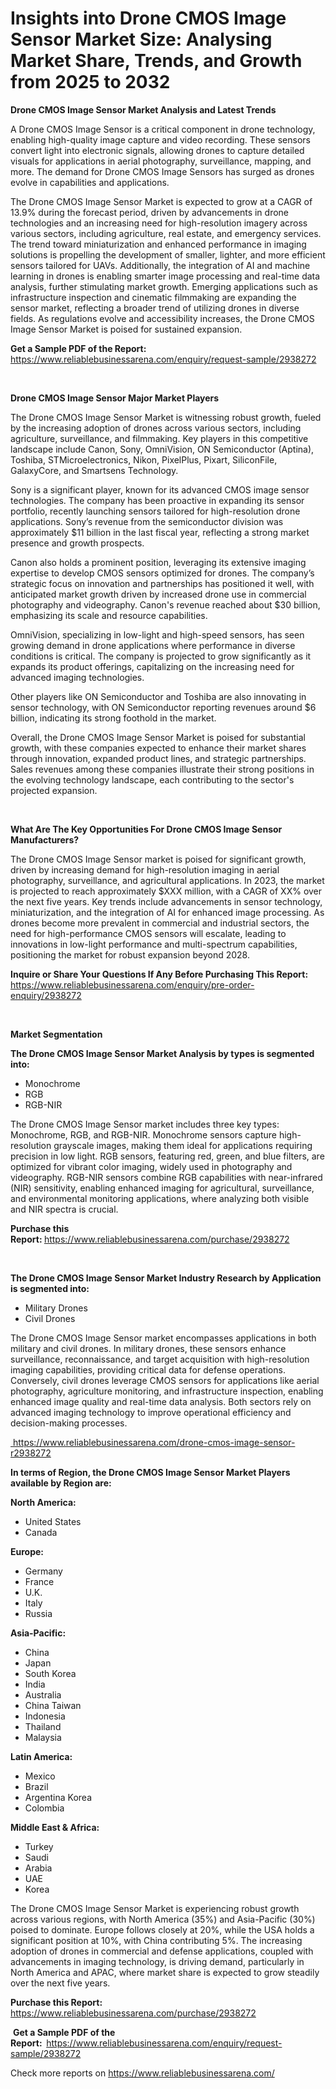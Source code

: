<p><h1>Insights into Drone CMOS Image Sensor Market Size: Analysing Market Share, Trends, and Growth from 2025 to 2032</h1></p><p><strong>Drone CMOS Image Sensor Market Analysis and Latest Trends</strong></p>
<p><p>A Drone CMOS Image Sensor is a critical component in drone technology, enabling high-quality image capture and video recording. These sensors convert light into electronic signals, allowing drones to capture detailed visuals for applications in aerial photography, surveillance, mapping, and more. The demand for Drone CMOS Image Sensors has surged as drones evolve in capabilities and applications.</p><p>The Drone CMOS Image Sensor Market is expected to grow at a CAGR of 13.9% during the forecast period, driven by advancements in drone technologies and an increasing need for high-resolution imagery across various sectors, including agriculture, real estate, and emergency services. The trend toward miniaturization and enhanced performance in imaging solutions is propelling the development of smaller, lighter, and more efficient sensors tailored for UAVs. Additionally, the integration of AI and machine learning in drones is enabling smarter image processing and real-time data analysis, further stimulating market growth. Emerging applications such as infrastructure inspection and cinematic filmmaking are expanding the sensor market, reflecting a broader trend of utilizing drones in diverse fields. As regulations evolve and accessibility increases, the Drone CMOS Image Sensor Market is poised for sustained expansion.</p></p>
<p><strong>Get a Sample PDF of the Report:&nbsp;</strong> <a href="https://www.reliablebusinessarena.com/enquiry/request-sample/2938272?utm_campaign=3534&utm_medium=2&utm_source=Github&utm_content=ia&utm_term=15032025&utm_id=drone-cmos-image-sensor">https://www.reliablebusinessarena.com/enquiry/request-sample/2938272</a></p>
<p>&nbsp;</p>
<p><strong>Drone CMOS Image Sensor Major Market Players</strong></p>
<p><p>The Drone CMOS Image Sensor Market is witnessing robust growth, fueled by the increasing adoption of drones across various sectors, including agriculture, surveillance, and filmmaking. Key players in this competitive landscape include Canon, Sony, OmniVision, ON Semiconductor (Aptina), Toshiba, STMicroelectronics, Nikon, PixelPlus, Pixart, SiliconFile, GalaxyCore, and Smartsens Technology.</p><p>Sony is a significant player, known for its advanced CMOS image sensor technologies. The company has been proactive in expanding its sensor portfolio, recently launching sensors tailored for high-resolution drone applications. Sony’s revenue from the semiconductor division was approximately $11 billion in the last fiscal year, reflecting a strong market presence and growth prospects.</p><p>Canon also holds a prominent position, leveraging its extensive imaging expertise to develop CMOS sensors optimized for drones. The company’s strategic focus on innovation and partnerships has positioned it well, with anticipated market growth driven by increased drone use in commercial photography and videography. Canon's revenue reached about $30 billion, emphasizing its scale and resource capabilities.</p><p>OmniVision, specializing in low-light and high-speed sensors, has seen growing demand in drone applications where performance in diverse conditions is critical. The company is projected to grow significantly as it expands its product offerings, capitalizing on the increasing need for advanced imaging technologies. </p><p>Other players like ON Semiconductor and Toshiba are also innovating in sensor technology, with ON Semiconductor reporting revenues around $6 billion, indicating its strong foothold in the market. </p><p>Overall, the Drone CMOS Image Sensor Market is poised for substantial growth, with these companies expected to enhance their market shares through innovation, expanded product lines, and strategic partnerships. Sales revenues among these companies illustrate their strong positions in the evolving technology landscape, each contributing to the sector's projected expansion.</p></p>
<p>&nbsp;</p>
<p><strong>What Are The Key Opportunities For Drone CMOS Image Sensor Manufacturers?</strong></p>
<p><p>The Drone CMOS Image Sensor market is poised for significant growth, driven by increasing demand for high-resolution imaging in aerial photography, surveillance, and agricultural applications. In 2023, the market is projected to reach approximately $XXX million, with a CAGR of XX% over the next five years. Key trends include advancements in sensor technology, miniaturization, and the integration of AI for enhanced image processing. As drones become more prevalent in commercial and industrial sectors, the need for high-performance CMOS sensors will escalate, leading to innovations in low-light performance and multi-spectrum capabilities, positioning the market for robust expansion beyond 2028.</p></p>
<p><strong>Inquire or Share Your Questions If Any Before Purchasing This Report:</strong> <a href="https://www.reliablebusinessarena.com/enquiry/pre-order-enquiry/2938272?utm_campaign=3534&utm_medium=2&utm_source=Github&utm_content=ia&utm_term=15032025&utm_id=drone-cmos-image-sensor">https://www.reliablebusinessarena.com/enquiry/pre-order-enquiry/2938272</a></p>
<p>&nbsp;</p>
<p><strong>Market Segmentation</strong></p>
<p><strong>The Drone CMOS Image Sensor Market Analysis by types is segmented into:</strong></p>
<p><ul><li>Monochrome</li><li>RGB</li><li>RGB-NIR</li></ul></p>
<p><p>The Drone CMOS Image Sensor market includes three key types: Monochrome, RGB, and RGB-NIR. Monochrome sensors capture high-resolution grayscale images, making them ideal for applications requiring precision in low light. RGB sensors, featuring red, green, and blue filters, are optimized for vibrant color imaging, widely used in photography and videography. RGB-NIR sensors combine RGB capabilities with near-infrared (NIR) sensitivity, enabling enhanced imaging for agricultural, surveillance, and environmental monitoring applications, where analyzing both visible and NIR spectra is crucial.</p></p>
<p><strong>Purchase this Report:&nbsp;</strong><a href="https://www.reliablebusinessarena.com/purchase/2938272?utm_campaign=3534&utm_medium=2&utm_source=Github&utm_content=ia&utm_term=15032025&utm_id=drone-cmos-image-sensor">https://www.reliablebusinessarena.com/purchase/2938272</a></p>
<p>&nbsp;</p>
<p><strong>The Drone CMOS Image Sensor Market Industry Research by Application is segmented into:</strong></p>
<p><ul><li>Military Drones</li><li>Civil Drones</li></ul></p>
<p><p>The Drone CMOS Image Sensor market encompasses applications in both military and civil drones. In military drones, these sensors enhance surveillance, reconnaissance, and target acquisition with high-resolution imaging capabilities, providing critical data for defense operations. Conversely, civil drones leverage CMOS sensors for applications like aerial photography, agriculture monitoring, and infrastructure inspection, enabling enhanced image quality and real-time data analysis. Both sectors rely on advanced imaging technology to improve operational efficiency and decision-making processes.</p></p>
<p><a href="https://www.reliablebusinessarena.com/drone-cmos-image-sensor-r2938272?utm_campaign=3534&utm_medium=2&utm_source=Github&utm_content=ia&utm_term=15032025&utm_id=drone-cmos-image-sensor">&nbsp;https://www.reliablebusinessarena.com/drone-cmos-image-sensor-r2938272</a></p>
<p><strong>In terms of Region, the Drone CMOS Image Sensor Market Players available by Region are:</strong></p>
<p>
    <p> <strong> North America: </strong>
        <ul>
            <li>United States</li>
            <li>Canada</li>
        </ul>
        </p> 
    <p> <strong> Europe: </strong>
        <ul>
            <li>Germany</li>
            <li>France</li>
            <li>U.K.</li>
            <li>Italy</li>
            <li>Russia</li>
        </ul>
        </p> 
    <p> <strong> Asia-Pacific: </strong>
        <ul>
            <li>China</li>
            <li>Japan</li>
            <li>South Korea</li>
            <li>India</li>
            <li>Australia</li>
            <li>China Taiwan</li>
            <li>Indonesia</li>
            <li>Thailand</li>
            <li>Malaysia</li>
        </ul>
        </p> 
    <p> <strong> Latin America: </strong>
        <ul>
            <li>Mexico</li>
            <li>Brazil</li>
            <li>Argentina Korea</li>
            <li>Colombia</li>
        </ul>
        </p> 
    <p> <strong> Middle East & Africa: </strong>
        <ul>
            <li>Turkey</li>
            <li>Saudi</li>
            <li>Arabia</li>
            <li>UAE</li>
            <li>Korea</li>
        </ul>
    </p>
    </p>
<p><p>The Drone CMOS Image Sensor Market is experiencing robust growth across various regions, with North America (35%) and Asia-Pacific (30%) poised to dominate. Europe follows closely at 20%, while the USA holds a significant position at 10%, with China contributing 5%. The increasing adoption of drones in commercial and defense applications, coupled with advancements in imaging technology, is driving demand, particularly in North America and APAC, where market share is expected to grow steadily over the next five years.</p></p>
<p><strong>Purchase this Report: </strong><a href="https://www.reliablebusinessarena.com/purchase/2938272?utm_campaign=3534&utm_medium=2&utm_source=Github&utm_content=ia&utm_term=15032025&utm_id=drone-cmos-image-sensor">https://www.reliablebusinessarena.com/purchase/2938272</a></p>
<p>&nbsp;<strong>Get a Sample PDF of the Report:&nbsp;&nbsp;</strong><a href="https://www.reliablebusinessarena.com/enquiry/request-sample/2938272?utm_campaign=3534&utm_medium=2&utm_source=Github&utm_content=ia&utm_term=15032025&utm_id=drone-cmos-image-sensor">https://www.reliablebusinessarena.com/enquiry/request-sample/2938272</a></p>
<p><strong></strong></p>
<p>Check more reports on <a href="https://www.reliablebusinessarena.com/?utm_campaign=3534&utm_medium=2&utm_source=Github&utm_content=ia&utm_term=15032025&utm_id=drone-cmos-image-sensor">https://www.reliablebusinessarena.com/</a></p>